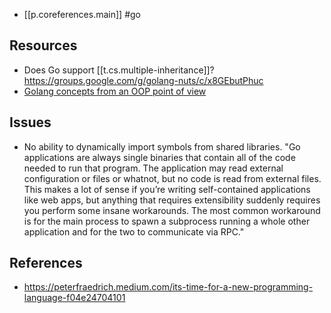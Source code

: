 
- [[p.coreferences.main]] #go 

## Resources

- Does Go support [[t.cs.multiple-inheritance]]? https://groups.google.com/g/golang-nuts/c/x8GEbutPhuc
- [Golang concepts from an OOP point of view](https://github.com/luciotato/golang-notes/blob/master/OOP.md)

## Issues

- No ability to dynamically import symbols from shared libraries. "Go applications are always single binaries that contain all of the code needed to run that program. The application may read external configuration or files or whatnot, but no code is read from external files. This makes a lot of sense if you’re writing self-contained applications like web apps, but anything that requires extensibility suddenly requires you perform some insane workarounds. The most common workaround is for the main process to spawn a subprocess running a whole other application and for the two to communicate via RPC."

## References

- https://peterfraedrich.medium.com/its-time-for-a-new-programming-language-f04e24704101
